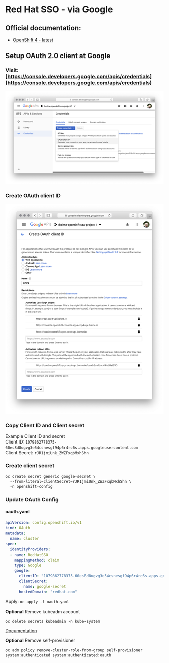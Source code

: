 # Red Hat SSO - via Google

## Official documentation:

* [OpenShift 4 - latest](https://docs.openshift.com/container-platform/latest/authentication/identity_providers/configuring-google-identity-provider.html)

## Setup OAuth 2.0 client at Google <a id="user-content-setup-oauth-2-0-client-at-google"></a>

### Visit: [https://console.developers.google.com/apis/credentials](https://console.developers.google.com/apis/credentials)

![](google-oauth-screenshot1.png)

### Create OAuth client ID

![](google-oauth-screenshot2.png)

### Copy Client ID and Client secret

Example Client ID and secret  
Client ID: `1079862778375-60es8d8ugvg3e54csnesgf94p6r4rc6s.apps.googleusercontent.com`  
Client Secret: `rJR1jmiUnk_ZWZFxqbMxhShn`

### Create client secret

```text
oc create secret generic google-secret \
  --from-literal=clientSecret=rJR1jmiUnk_ZWZFxqbMxhShn \
  -n openshift-config
```

### Update OAuth Config

#### oauth.yaml
```yaml
apiVersion: config.openshift.io/v1
kind: OAuth
metadata:
  name: cluster
spec:
  identityProviders:
  - name: RedHatSSO
    mappingMethod: claim
    type: Google
    google:
      clientID: "1079862778375-60es8d8ugvg3e54csnesgf94p6r4rc6s.apps.googleusercontent.com"
      clientSecret:
        name: google-secret
      hostedDomain: "redhat.com"
```

Apply: `oc apply -f oauth.yaml`

**Optional** Remove kubeadm account

```text
oc delete secrets kubeadmin -n kube-system
```

[Documentation](https://docs.openshift.com/container-platform/4.1/authentication/remove-kubeadmin.html)

**Optional** Remove self-provisioner

```text
oc adm policy remove-cluster-role-from-group self-provisioner system:authenticated system:authenticated:oauth
```

